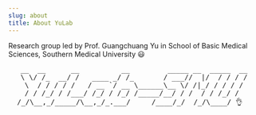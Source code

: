 ```yaml
---
slug: about
title: About YuLab
---
```



Research group led by Prof. Guangchuang Yu in School of Basic Medical Sciences, Southern Medical University :smiley:


<center><pre>
__  __      __          __         _____ __  _____  __
\ \/ /_  __/ /   ____ _/ /_       / ___//  |/  / / / /
 \  / / / / /   / __ `/ __ \______\__ \/ /|_/ / / / / 
 / / /_/ / /___/ /_/ / /_/ /_____/__/ / /  / / /_/ /  
/_/\__,_/_____/\__,_/_.___/     /____/_/  /_/\____/ 👌  
</pre></center>
